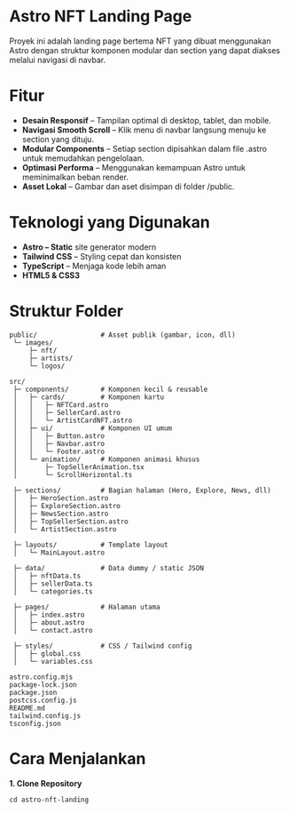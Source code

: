 <!-- # Astro Starter Kit: Minimal

```sh
npm create astro@latest -- --template minimal
```

> 🧑‍🚀 **Seasoned astronaut?** Delete this file. Have fun!

## 🚀 Project Structure

Inside of your Astro project, you'll see the following folders and files:

```text
/
├── public/
├── src/
│   └── pages/
│       └── index.astro
└── package.json
```

Astro looks for `.astro` or `.md` files in the `src/pages/` directory. Each page is exposed as a route based on its file name.

There's nothing special about `src/components/`, but that's where we like to put any Astro/React/Vue/Svelte/Preact components.

Any static assets, like images, can be placed in the `public/` directory.

## 🧞 Commands

All commands are run from the root of the project, from a terminal:

| Command                   | Action                                           |
| :------------------------ | :----------------------------------------------- |
| `npm install`             | Installs dependencies                            |
| `npm run dev`             | Starts local dev server at `localhost:4321`      |
| `npm run build`           | Build your production site to `./dist/`          |
| `npm run preview`         | Preview your build locally, before deploying     |
| `npm run astro ...`       | Run CLI commands like `astro add`, `astro check` |
| `npm run astro -- --help` | Get help using the Astro CLI                     |

## 👀 Want to learn more?

Feel free to check [our documentation](https://docs.astro.build) or jump into our [Discord server](https://astro.build/chat). -->


# Astro NFT Landing Page
Proyek ini adalah landing page bertema NFT yang dibuat menggunakan Astro dengan struktur komponen modular dan section yang dapat diakses melalui navigasi di navbar.

# Fitur
- **Desain Responsif** – Tampilan optimal di desktop, tablet, dan mobile.
- **Navigasi Smooth Scroll** – Klik menu di navbar langsung menuju ke section yang dituju.
- **Modular Components** – Setiap section dipisahkan dalam file .astro untuk memudahkan pengelolaan.
- **Optimasi Performa** – Menggunakan kemampuan Astro untuk meminimalkan beban render.
- **Asset Lokal** – Gambar dan aset disimpan di folder /public.

# Teknologi yang Digunakan
- **Astro – Static** site generator modern
- **Tailwind CSS** – Styling cepat dan konsisten
- **TypeScript** – Menjaga kode lebih aman
- **HTML5 & CSS3**

# Struktur Folder
```
public/                # Asset publik (gambar, icon, dll)
 └─ images/
     ├─ nft/
     ├─ artists/
     └─ logos/

src/
 ├─ components/        # Komponen kecil & reusable
 │   ├─ cards/         # Komponen kartu
 │   │   ├─ NFTCard.astro
 │   │   ├─ SellerCard.astro
 │   │   └─ ArtistCardNFT.astro
 │   ├─ ui/            # Komponen UI umum
 │   │   ├─ Button.astro
 │   │   ├─ Navbar.astro
 │   │   └─ Footer.astro
 │   └─ animation/     # Komponen animasi khusus
 │       ├─ TopSellerAnimation.tsx
 │       └─ ScrollHorizontal.ts

 ├─ sections/          # Bagian halaman (Hero, Explore, News, dll)
 │   ├─ HeroSection.astro
 │   ├─ ExploreSection.astro
 │   ├─ NewsSection.astro
 │   ├─ TopSellerSection.astro
 │   └─ ArtistSection.astro

 ├─ layouts/           # Template layout
 │   └─ MainLayout.astro

 ├─ data/              # Data dummy / static JSON
 │   ├─ nftData.ts
 │   ├─ sellerData.ts
 │   └─ categories.ts

 ├─ pages/             # Halaman utama
 │   ├─ index.astro
 │   ├─ about.astro
 │   └─ contact.astro

 ├─ styles/            # CSS / Tailwind config
 │   ├─ global.css
 │   └─ variables.css

astro.config.mjs
package-lock.json
package.json
postcss.config.js
README.md
tailwind.config.js
tsconfig.json
```

# Cara Menjalankan
**1. Clone Repository**
```git clone https://github.com/username/astro-nft-landing.git
cd astro-nft-landing

